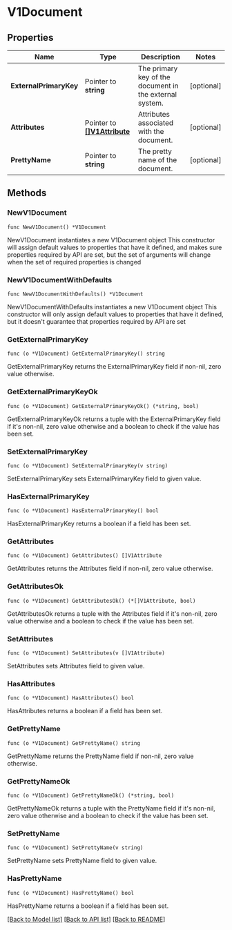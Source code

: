 # V1Document

## Properties

Name | Type | Description | Notes
------------ | ------------- | ------------- | -------------
**ExternalPrimaryKey** | Pointer to **string** | The primary key of the document in the external system. | [optional] 
**Attributes** | Pointer to [**[]V1Attribute**](V1Attribute.md) | Attributes associated with the document. | [optional] 
**PrettyName** | Pointer to **string** | The pretty name of the document. | [optional] 

## Methods

### NewV1Document

`func NewV1Document() *V1Document`

NewV1Document instantiates a new V1Document object
This constructor will assign default values to properties that have it defined,
and makes sure properties required by API are set, but the set of arguments
will change when the set of required properties is changed

### NewV1DocumentWithDefaults

`func NewV1DocumentWithDefaults() *V1Document`

NewV1DocumentWithDefaults instantiates a new V1Document object
This constructor will only assign default values to properties that have it defined,
but it doesn't guarantee that properties required by API are set

### GetExternalPrimaryKey

`func (o *V1Document) GetExternalPrimaryKey() string`

GetExternalPrimaryKey returns the ExternalPrimaryKey field if non-nil, zero value otherwise.

### GetExternalPrimaryKeyOk

`func (o *V1Document) GetExternalPrimaryKeyOk() (*string, bool)`

GetExternalPrimaryKeyOk returns a tuple with the ExternalPrimaryKey field if it's non-nil, zero value otherwise
and a boolean to check if the value has been set.

### SetExternalPrimaryKey

`func (o *V1Document) SetExternalPrimaryKey(v string)`

SetExternalPrimaryKey sets ExternalPrimaryKey field to given value.

### HasExternalPrimaryKey

`func (o *V1Document) HasExternalPrimaryKey() bool`

HasExternalPrimaryKey returns a boolean if a field has been set.

### GetAttributes

`func (o *V1Document) GetAttributes() []V1Attribute`

GetAttributes returns the Attributes field if non-nil, zero value otherwise.

### GetAttributesOk

`func (o *V1Document) GetAttributesOk() (*[]V1Attribute, bool)`

GetAttributesOk returns a tuple with the Attributes field if it's non-nil, zero value otherwise
and a boolean to check if the value has been set.

### SetAttributes

`func (o *V1Document) SetAttributes(v []V1Attribute)`

SetAttributes sets Attributes field to given value.

### HasAttributes

`func (o *V1Document) HasAttributes() bool`

HasAttributes returns a boolean if a field has been set.

### GetPrettyName

`func (o *V1Document) GetPrettyName() string`

GetPrettyName returns the PrettyName field if non-nil, zero value otherwise.

### GetPrettyNameOk

`func (o *V1Document) GetPrettyNameOk() (*string, bool)`

GetPrettyNameOk returns a tuple with the PrettyName field if it's non-nil, zero value otherwise
and a boolean to check if the value has been set.

### SetPrettyName

`func (o *V1Document) SetPrettyName(v string)`

SetPrettyName sets PrettyName field to given value.

### HasPrettyName

`func (o *V1Document) HasPrettyName() bool`

HasPrettyName returns a boolean if a field has been set.


[[Back to Model list]](../README.md#documentation-for-models) [[Back to API list]](../README.md#documentation-for-api-endpoints) [[Back to README]](../README.md)


